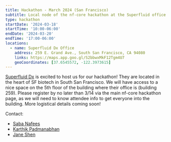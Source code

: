 ```yaml
---
title: Hackathon - March 2024 (San Francisco)
subtitle: Local node of the nf-core hackathon at the Superfluid office in South San Francisco
type: hackathon
startDate: '2024-03-18'
startTime: '10:00-06:00'
endDate: '2024-03-20'
endTime: '17:00-06:00'
locations:
  - name: Superfluid Dx Office
    address: 259 E. Grand Ave., South San Francisco, CA 94080
    links: https://maps.app.goo.gl/S2bbwxMkF12Tgm4U7
    geoCoordinates: [37.6545572, -122.3973615]
---
```


[Superfluid Dx](https://www.superfluiddx.com/) is excited to host us for our hackathon! They are located in the heart of SF biotech in South San Francisco. We will have access to a nice space on the 5th floor of the building where their office is (building 259). Please register by no later than 3/14 via the main nf-core hackathon page, as we will need to know attendee info to get everyone into the building. More logistical details coming soon!

Contact:

- [<i class="fab fa-slack"></i> Saba Nafees](https://nfcore.slack.com/team/U011CR59V8T)
- [<i class="fab fa-slack"></i> Karthik Padmanabhan](https://nfcore.slack.com/team/U067Q5Z4ZL7)
- [<i class="fab fa-slack"></i> Jane Shen](https://nfcore.slack.com/team/U05NPJQ3V7X)
